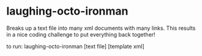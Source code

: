 laughing-octo-ironman
=====================

Breaks up a text file into many xml documents with many links. This results in a nice coding challenge to put everything back together!

to run: laughing-octo-ironman [text file] [template xml]